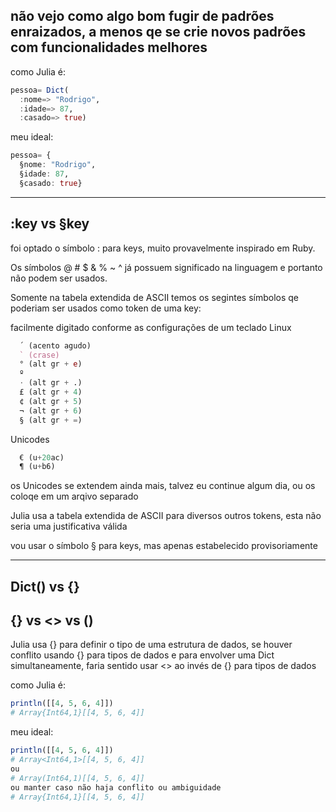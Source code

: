 ## não vejo como algo bom fugir de padrões enraizados, a menos qe se crie novos padrões com funcionalidades melhores

como Julia é:

```julia
pessoa= Dict(
  :nome=> "Rodrigo",
  :idade=> 87,
  :casado=> true)
```

meu ideal:

```julia
pessoa= {
  §nome: "Rodrigo",
  §idade: 87,
  §casado: true}
```

____________________________________

## :key vs §key

foi optado o símbolo : para keys, muito provavelmente inspirado em Ruby.

Os símbolos @ # $ & % ~ ^ já possuem significado na linguagem e portanto não podem ser usados.

Somente na tabela extendida de ASCII temos os segintes símbolos qe poderiam ser usados como token de uma key:

facilmente digitado conforme as configurações de um teclado Linux
```julia
  ´ (acento agudo)
  ` (crase)
  ° (alt gr + e)
  º
  · (alt gr + .)
  £ (alt gr + 4)
  ¢ (alt gr + 5)
  ¬ (alt gr + 6)
  § (alt gr + =)
```

Unicodes
```julia
  € (u+20ac)
  ¶ (u+b6)
```

os Unicodes se extendem ainda mais, talvez eu continue algum dia, ou os coloqe em um arqivo separado

Julia usa a tabela extendida de ASCII para diversos outros tokens, esta não seria uma justificativa válida

vou usar o símbolo § para keys, mas apenas estabelecido provisoriamente

____________________________

## Dict() vs {}

## {} vs <> vs ()

Julia usa {} para definir o tipo de uma estrutura de dados, se houver conflito usando {} para tipos de dados e para envolver uma Dict simultaneamente, faria sentido usar <> ao invés de {} para tipos de dados

como Julia é:

```julia
println([[4, 5, 6, 4]])
# Array{Int64,1}[[4, 5, 6, 4]]
```

meu ideal:

```julia
println([[4, 5, 6, 4]])
# Array<Int64,1>[[4, 5, 6, 4]]
ou
# Array(Int64,1)[[4, 5, 6, 4]]
ou manter caso não haja conflito ou ambiguidade
# Array{Int64,1}[[4, 5, 6, 4]]
```
